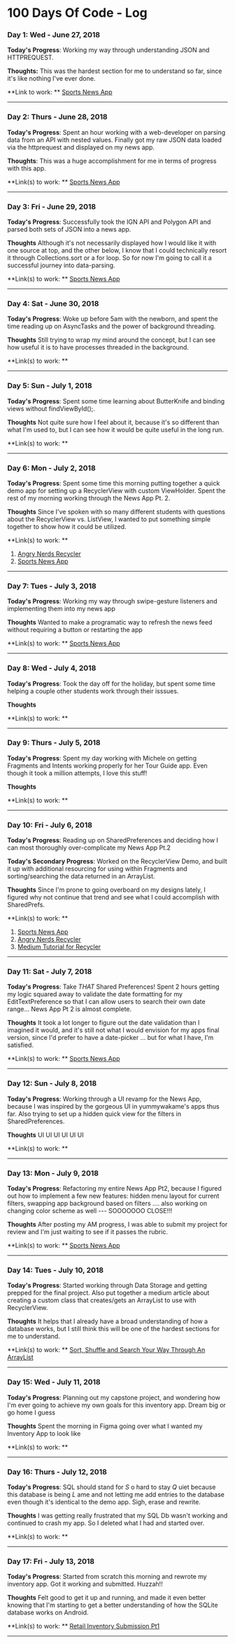 
# 100 Days Of Code - Log

### Day 1: Wed - June 27, 2018

**Today's Progress**: Working my way through understanding JSON and HTTPREQUEST.

**Thoughts:** This was the hardest section for me to understand so far, since it's like nothing I've ever done.

**Link to work: ** [Sports News App](https://github.com/TheBaileyBrew/SportsNews)

----------

### Day 2: Thurs - June 28, 2018 

**Today's Progress**: Spent an hour working with a web-developer on parsing data from an API with nested values. Finally got my raw JSON data loaded via the httprequest and displayed on my news app. 

**Thoughts**: This was a huge accomplishment for me in terms of progress with this app.

**Link(s) to work: ** [Sports News App](https://github.com/TheBaileyBrew/SportsNews)

----------

### Day 3: Fri - June 29, 2018

**Today's Progress**: Successfully took the IGN API and Polygon API and parsed both sets of JSON into a news app.

**Thoughts** Although it's not necessarily displayed how I would like it with one source at top, and the other below, I know that I could technically resort it through Collections.sort or a for loop. So for now I'm going to call it a successful journey into data-parsing.

**Link(s) to work: ** [Sports News App](https://github.com/TheBaileyBrew/SportsNews)

----------

### Day 4: Sat - June 30, 2018

**Today's Progress**: Woke up before 5am with the newborn, and spent the time reading up on AsyncTasks and the power of background threading.

**Thoughts** Still trying to wrap my mind around the concept, but I can see how useful it is to have processes threaded in the background.

**Link(s) to work: ** 

----------

### Day 5: Sun - July 1, 2018

**Today's Progress**: Spent some time learning about ButterKnife and binding views without findViewById();.

**Thoughts** Not quite sure how I feel about it, because it's so different than what I'm used to, but I can see how it would be quite useful in the long run.

**Link(s) to work: ** 

----------

### Day 6: Mon - July 2, 2018

**Today's Progress**: Spent some time this morning putting together a quick demo app for setting up a RecyclerView with custom ViewHolder. Spent the rest of my morning working through the News App Pt. 2.

**Thoughts** Since I've spoken with so many different students with questions about the RecyclerView vs. ListView, I wanted to put something simple together to show how it could be utilized.

**Link(s) to work: ** 
1. [Angry Nerds Recycler](https://github.com/TheBaileyBrew/Angry_Nerds_Demo_Recycler)
2. [Sports News App](https://github.com/TheBaileyBrew/SportsNews)

----------

### Day 7: Tues - July 3, 2018

**Today's Progress**: Working my way through swipe-gesture listeners and implementing them into my news app

**Thoughts** Wanted to make a programatic way to refresh the news feed without requiring a button or restarting the app

**Link(s) to work: ** [Sports News App](https://github.com/TheBaileyBrew/SportsNews)

----------

### Day 8: Wed - July 4, 2018

**Today's Progress**: Took the day off for the holiday, but spent some time helping a couple other students work through their isssues.

**Thoughts** 

**Link(s) to work: ** 

----------

### Day 9: Thurs - July 5, 2018

**Today's Progress**: Spent my day working with Michele on getting Fragments and Intents working properly for her Tour Guide app. Even though it took a million attempts, I love this stuff!

**Thoughts** 

**Link(s) to work: ** 

----------

### Day 10: Fri - July 6, 2018

**Today's Progress**: Reading up on SharedPreferences and deciding how I can most thoroughly over-complicate my News App Pt.2

**Today's Secondary Progress**: Worked on the RecyclerView Demo, and built it up with additional resourcing for using within Fragments and sorting/searching the data returned in an ArrayList.

**Thoughts** Since I'm prone to going overboard on my designs lately, I figured why not continue that trend and see what I could accomplish with SharedPrefs.

**Link(s) to work: ** 
1. [Sports News App](https://github.com/TheBaileyBrew/SportsNews)
2. [Angry Nerds Recycler](https://github.com/TheBaileyBrew/Angry_Nerds_Demo_Recycler)
3. [Medium Tutorial for Recycler](https://medium.com/@thebaileybrew/utilizing-androids-most-underrated-tool-recyclerview-viewholder-72f008627d89)

----------

### Day 11: Sat - July 7, 2018

**Today's Progress**: Take *THAT* Shared Preferences! Spent 2 hours getting my logic squared away to validate the date formatting for my EditTextPreference so that I can allow users to search their own date range... News App Pt 2 is almost complete.

**Thoughts** It took a lot longer to figure out the date validation than I imagined it would, and it's still not what I would envision for my apps final version, since I'd prefer to have a date-picker ... but for what I have, I'm satisfied.

**Link(s) to work: ** [Sports News App](https://github.com/TheBaileyBrew/SportsNews)

----------

### Day 12: Sun - July 8, 2018

**Today's Progress**: Working through a UI revamp for the News App, because I was inspired by the gorgeous UI in yummywakame's apps thus far. Also trying to set up a hidden quick view for the filters in SharedPreferences.

**Thoughts** UI UI UI UI UI UI

**Link(s) to work: ** 

----------

### Day 13: Mon - July 9, 2018

**Today's Progress**: Refactoring my entire News App Pt2, because I figured out how to implement a few new features: hidden menu layout for current filters, swapping app background based on filters .... also working on changing color scheme as well --- SOOOOOOO CLOSE!!!

**Thoughts** After posting my AM progress, I was able to submit my project for review and I'm just waiting to see if it passes the rubric.

**Link(s) to work: ** [Sports News App](https://github.com/TheBaileyBrew/SportsNews)

----------

### Day 14: Tues - July 10, 2018

**Today's Progress**: Started working through Data Storage and getting prepped for the final project. Also put together a medium article about creating a custom class that creates/gets an ArrayList to use with RecyclerView.

**Thoughts** It helps that I already have a broad understanding of how a database works, but I still think this will be one of the hardest sections for me to understand.

**Link(s) to work: ** [Sort, Shuffle and Search Your Way Through An ArrayList](https://medium.com/@thebaileybrew/hacking-android-sort-shuffle-and-search-your-way-into-a-database-style-app-with-custom-class-f7c8eada94dc)

----------

### Day 15: Wed - July 11, 2018

**Today's Progress**: Planning out my capstone project, and wondering how I'm ever going to achieve my own goals for this inventory app. Dream big or go home I guess

**Thoughts** Spent the morning in Figma going over what I wanted my Inventory App to look like

**Link(s) to work: ** 

----------

### Day 16: Thurs - July 12, 2018

**Today's Progress**: SQL should stand for *S* o hard to stay *Q* uiet because this database is being *L* ame and not letting me add entries to the database even though it's identical to the demo app. Sigh, erase and rewrite.

**Thoughts** I was getting really frustrated that my SQL Db wasn't working and continued to crash my app. So I deleted what I had and started over.

**Link(s) to work: ** 

----------

### Day 17: Fri - July 13, 2018

**Today's Progress**: Started from scratch this morning and rewrote my inventory app. Got it working and submitted. Huzzah!!

**Thoughts** Felt good to get it up and running, and made it even better knowing that I'm starting to get a better understanding of how the SQLite database works on Android.

**Link(s) to work: ** [Retail Inventory Submission Pt1](https://github.com/TheBaileyBrew/RetailInventory)

----------

<!--
Template

### Day X: DDD - MMMM DD, YYYY

**Today's Progress**: 

**Thoughts** 

**Link(s) to work: ** 

----------
-->
